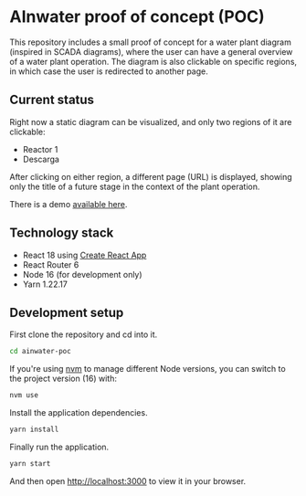 # AInwater proof of concept (POC)

This repository includes a small proof of concept for a water plant diagram (inspired in SCADA diagrams), where the user can have a general overview of a water plant operation. The diagram is also clickable on specific regions, in which case the user is redirected to another page.
## Current status

Right now a static diagram can be visualized, and only two regions of it are clickable:
- Reactor 1
- Descarga

After clicking on either region, a different page (URL) is displayed, showing only the title of a future stage in the context of the plant operation.

There is a demo [available here](https://sweet-profiterole-4e02a3.netlify.app/).

## Technology stack

- React 18 using [Create React App](https://create-react-app.dev/)
- React Router 6
- Node 16 (for development only)
- Yarn 1.22.17

## Development setup

First clone the repository and cd into it.

```bash
cd ainwater-poc
```

If you're using [nvm]() to manage different Node versions, you can switch to the project version (16) with:

```bash
nvm use
```

Install the application dependencies.

```bash
yarn install
```

Finally run the application.

```bash
yarn start
```

And then open [http://localhost:3000](http://localhost:3000) to view it in your browser.
